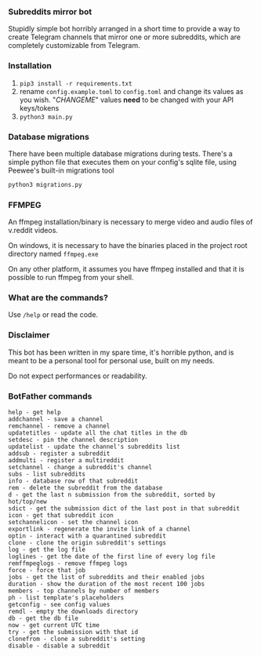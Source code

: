 ### Subreddits mirror bot

Stupidly simple bot horribly arranged in a short time to provide a way to create Telegram channels that mirror one or more subreddits, which are completely customizable from Telegram.

### Installation

1. `pip3 install -r requirements.txt`
2. rename `config.example.toml` to `config.toml` and change its values as you wish. "_CHANGEME_" values **need** to be changed with your API keys/tokens
3. `python3 main.py`


### Database migrations

There have been multiple database migrations during tests.
There's a simple python file that executes them on your config's sqlite file, using Peewee's built-in migrations tool

```bash
python3 migrations.py
```

### FFMPEG

An ffmpeg installation/binary is necessary to merge video and audio files of v.reddit videos.

On windows, it is necessary to have the binaries placed in the project root directory named `ffmpeg.exe`

On any other platform, it assumes you have ffmpeg installed and that it is possible to run ffmpeg from your shell.

### What are the commands?

Use `/help` or read the code.

### Disclaimer

This bot has been written in my spare time, it's horrible python, and is meant to be a personal tool for personal use, built on my needs.

Do not expect performances or readability.

### BotFather commands

```
help - get help
addchannel - save a channel
remchannel - remove a channel
updatetitles - update all the chat titles in the db
setdesc - pin the channel description
updatelist - update the channel's subreddits list
addsub - register a subreddit
addmulti - register a multireddit
setchannel - change a subreddit's channel
subs - list subreddits
info - database row of that subreddit
rem - delete the subreddit from the database
d - get the last n submission from the subreddit, sorted by hot/top/new
sdict - get the submission dict of the last post in that subreddit
icon - get that subreddit icon
setchannelicon - set the channel icon
exportlink - regenerate the invite link of a channel
optin - interact with a quarantined subreddit
clone - clone the origin subreddit's settings
log - get the log file
loglines - get the date of the first line of every log file
remffmpeglogs - remove ffmpeg logs
force - force that job
jobs - get the list of subreddits and their enabled jobs
duration - show the duration of the most recent 100 jobs
members - top channels by number of members
ph - list template's placeholders
getconfig - see config values
remdl - empty the downloads directory
db - get the db file
now - get current UTC time
try - get the submission with that id
clonefrom - clone a subreddit's setting
disable - disable a subreddit
```
